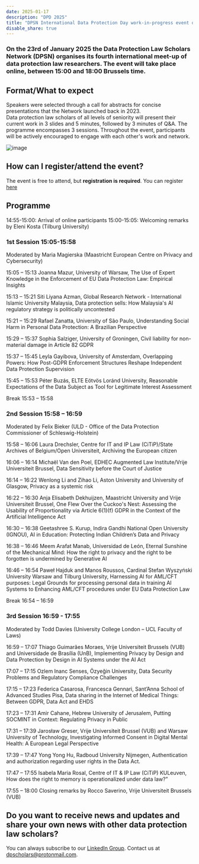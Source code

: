 ```yaml
---
date: 2025-01-17
description: "DPD 2025"
title: "DPSN International Data Protection Day work-in-progress event on Thursday 23 January 2025 online (Programme)"
disable_share: true
---
```


### **On the 23rd of January 2025 the Data Protection Law Scholars Network (DPSN) organises its fourth international meet-up of data protection law researchers. The event will take place online, between 15:00 and 18:00 Brussels time.** ###

## Format/What to expect ## 

Speakers were selected through a call for abstracts for concise presentations that the Network launched back in 2023.  
Data protection law scholars of all levels of seniority will present their current work in 3 slides and 5 minutes, followed by 3 minutes of Q&A. The programme encompasses 3 sessions. 
Throughout the event, participants will be actively encouraged to engage with each other's work and network.  

![image](https://github.com/user-attachments/assets/a4c1a238-956e-4276-a40d-659ea4c90362)


## How can I register/attend the event? ##
The event is free to attend, but **registration is required**. You can register [here](https://events.teams.microsoft.com/event/71a1c8b1-71b6-4947-83fc-59c793fa7aaf@695b7ca8-2da8-4545-a2da-42d03784e585)

## Programme ##

14:55-15:00: Arrival of online participants
15:00-15:05: Welcoming remarks by Eleni Kosta (Tilburg University)

### 1st Session 15:05-15:58 ###
Moderated by Maria Magierska (Maastricht European Centre on Privacy and Cybersecurity)
 
15:05 – 15:13 Joanna Mazur, University of Warsaw, The Use of Expert Knowledge in the Enforcement of EU Data Protection Law: Empirical Insights
 
15:13 – 15:21 Siti Liyana Azman, Global Research Network - International Islamic University Malaysia, Data protection sells: How Malaysia's AI regulatory strategy is politically uncontested
 
15:21 – 15:29 Rafael Zanatta, University of São Paulo, Understanding Social Harm in Personal Data Protection: A Brazilian Perspective
 
15:29 – 15:37 Sophia Salziger, University of Groningen, Civil liability for non-material damage in Article 82 GDPR
 
15:37 – 15:45 Leyla Gayibova, University of Amsterdam, Overlapping Powers: How Post-GDPR Enforcement Structures Reshape Independent Data Protection Supervision
 
15:45 – 15:53 Péter Buzás, ELTE Eötvös Loránd University,  Reasonable Expectations of the Data Subject as Tool for Legitimate Interest Assessment
 
Break 15:53 – 15:58

### 2nd Session 15:58 – 16:59 ###
Moderated by Felix Bieker (ULD - Office of the Data Protection Commissioner of Schleswig-Holstein)
 
15:58 – 16:06 Laura Drechsler, Centre for IT and IP Law (CiTiP)/State Archives of Belgium/Open Universiteit, Archiving the European citizen
 
16:06 – 16:14 Michaël Van den Poel, EDHEC Augmented Law Institute/Vrije Universiteit Brussel, Data Sensitivity before the Court of Justice
 
16:14 – 16:22 Wenlong Li and Zihao Li, Aston University and University of Glasgow, Privacy as a systemic risk
 
16:22 – 16:30 Anja Elisabeth Dekhuijzen, Maastricht University and Vrije Universiteit Brussel, One Flew Over the Cuckoo's Nest: Assessing the Usability of Proportionality via Article 6(1)(f) GDPR in the Context of the Artificial Intelligence Act
 
16:30 – 16:38 Geetashree S. Kurup, Indira Gandhi National Open University (IGNOU), AI in Education: Protecting Indian Children’s Data and Privacy
 
16:38 – 16:46 Meem Arafat Manab, Universidad de León, Eternal Sunshine of the Mechanical Mind: How the right to privacy and the right to be forgotten is undermined by Generative AI
 
16:46 – 16:54 Paweł Hajduk and Manos Roussos, Cardinal Stefan Wyszyński University Warsaw and Tilburg University, Harnessing AI for AML/CFT purposes: Legal Grounds for processing personal data in training AI Systems to Enhancing AML/CFT procedures under EU Data Protection Law
 
Break 16:54 – 16:59

### 3rd Session 16:59 - 17:55 ###
Moderated by Todd Davies (University College London – UCL Faculty of Laws)
 
16:59 – 17:07 Thiago Guimarães Moraes, Vrije Universiteit Brussels (VUB) and Universidade de Brasília (UnB), Implementing Privacy by Design and Data Protection by Design in AI Systems under the AI Act
 
17:07 – 17:15 Ozlem Inanc Senses, Özyeğin University, Data Security Problems and Regulatory Compliance Challenges
 
17:15 – 17:23 Federica Casarosa, Francesca Gennari, Sant’Anna School of Advanced Studies Pisa, Data sharing in the Internet of Medical Things: Between GDPR, Data Act and EHDS
 
17:23 – 17:31 Amir Cahane, Hebrew University of Jerusalem, Putting SOCMINT in Context: Regulating Privacy in Public
 
17:31 – 17:39 Jarosław Greser, Vrije Universiteit Brussel (VUB) and Warsaw University of Technology, Investigating Informed Consent in Digital Mental Health: A European Legal Perspective
 
17:39 – 17:47 Yong Yong Hu, Radboud University Nijmegen, Authentication and authorization regarding user rights in the Data Act.
 
17:47 – 17:55 Isabela Maria Rosal, Centre of IT & IP Law (CiTiP) KULeuven, How does the right to memory is operationalized under data law?”

 
17:55 – 18:00 Closing remarks by Rocco Saverino, Vrije Universiteit Brussels (VUB)

## Do you want to receive news and updates and share your own news with other data protection law scholars? ##
You can always subscribe to our [LinkedIn Group](https://www.linkedin.com/groups/12734731/). 
Contact us at dpscholars@protonmail.com.
